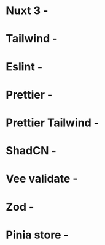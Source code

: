 # Nuxt 3 - 
# Tailwind - 
# Eslint - 
# Prettier - 
# Prettier Tailwind - 
# ShadCN - 
# Vee validate - 
# Zod - 
# Pinia store - 
